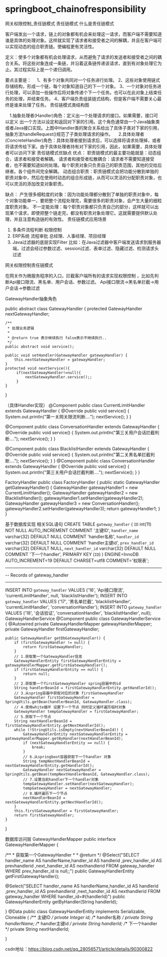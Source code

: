 # springboot_chainofresponsibility
网关权限控制_责任链模式
责任链模式
什么是责任链模式

客户端发出一个请求，链上的对象都有机会来处理这一请求，而客户端不需要知道谁是具体的处理对象。这样就实现了请求者和接受者之间的解耦，并且在客户端可以实现动态的组合职责链。使编程更有灵活性。

定义：使多个对象都有机会处理请求，从而避免了请求的发送者和接受者之间的耦合关系。将这些对象连成一条链，并沿着这条链传递该请求，直到有对象处理它为止。其过程实际上是一个递归调用。

要点主要是：
　1、有多个对象共同对一个任务进行处理。
  2、这些对象使用链式存储结构，形成一个链，每个对象知道自己的下一个对象。
  3、一个对象对任务进行处理，可以添加一些操作后将对象传递个下一个任务。也可以在此对象上结束任务的处理，并结束任务。
  4、客户端负责组装链式结构，但是客户端不需要关心最终是谁来处理了任务。
责任链模式类结构图

　1.抽象处理者(Handler)角色：定义出一个处理请求的接口。如果需要，接口可以定义 出一个方法以设定和返回对下家的引用。这个角色通常由一个Java抽象类或者Java接口实现。上图中Handler类的聚合关系给出了具体子类对下家的引用，抽象方法handleRequest()规范了子类处理请求的操作。
　2.具体处理者(ConcreteHandler)角色：具体处理者接到请求后，可以选择将请求处理掉，或者将请求传给下家。由于具体处理者持有对下家的引用，因此，如果需要，具体处理者可以访问下家
责任链模式优缺点
优点：
职责链模式的最主要功能就是：动态组合，请求者和接受者解耦。
请求者和接受者松散耦合：请求者不需要知道接受者，也不需要知道如何处理。每个职责对象只负责自己的职责范围，其他的交给后继者。各个组件间完全解耦。
动态组合职责：职责链模式会把功能分散到单独的职责对象中，然后在使用时动态的组合形成链，从而可以灵活的分配职责对象，也可以灵活的添加改变对象职责。

缺点：
产生很多细粒度的对象：因为功能处理都分散到了单独的职责对象中，每个对象功能单一，要把整个流程处理完，需要很多的职责对象，会产生大量的细粒度职责对象。
不一定能处理：每个职责对象都只负责自己的部分，这样就可以出现某个请求，即使把整个链走完，都没有职责对象处理它。这就需要提供默认处理，并且注意构造链的有效性。
责任链模式应用场景
1.	多条件流程判断 权限控制
2.	ERP系统 流程审批 总经理、人事经理、项目经理
3.	Java过滤器的底层实现Filter 
比如：在Java过滤器中客户端发送请求到服务器端，过滤会经过参数过滤、session过滤、表单过滤、隐藏过滤、检测请求头过滤
 

网关权限控制责任链模式

在网关作为微服务程序的入口，拦截客户端所有的请求实现权限控制 ，比如先判断Api接口限流、黑名单、用户会话、参数过滤。
Api接口限流→黑名单拦截→用户会话→参数过滤

GatewayHandler抽象角色

public abstract class GatewayHandler {
    protected GatewayHandler nextGatewayHandler;

    /**
     * 处理业务逻辑
     *
     * @return true 表示继续执行 false表示不继续执行..
     */
    public abstract void service();

    public void setHandler(GatewayHandler gatewayHandler) {
        this.nextGatewayHandler = gatewayHandler;
    }
    protected void nextService(){
         if(nextGatewayHandler!=null){
             nextGatewayHandler.service();;
         }
    }
}



（具体Handler实现）
@Component
public class CurrentLimitHandler extends GatewayHandler {
    @Override
    public void service() {
        System.out.println("第一关网关限流判断....");
        nextService();
    }
}



@Component
public class ConversationHandler extends GatewayHandler {
    @Override
    public void service() {
        System.out.println("第三关用户会话拦截判断....");
        nextService();
    }
}



@Component
public class BlacklistHandler extends GatewayHandler {
    @Override
    public void service() {
        System.out.println("第二关黑名单拦截判断....");
        nextService();
    }
}
@Component
public class ConversationHandler extends GatewayHandler {
    @Override
    public void service() {
        System.out.println("第三关用户会话拦截判断....");
        nextService();
    }
}





FactoryHandler
public class FactoryHandler {
    public static GatewayHandler getGatewayHandler() {
        GatewayHandler gatewayHandler1 = new CurrentLimitHandler();
        GatewayHandler gatewayHandler2 = new BlacklistHandler();
        gatewayHandler1.setHandler(gatewayHandler2);
        GatewayHandler gatewayHandler3 = new ConversationHandler();
        gatewayHandler2.setHandler(gatewayHandler3);
        return gatewayHandler1;
    }
}


基于数据库实现
相关SQL语句
CREATE TABLE `gateway_handler` (
  `ID` int(11) NOT NULL AUTO_INCREMENT COMMENT '主键ID',
  `handler_name` varchar(32) DEFAULT NULL COMMENT 'handler名称',
  `handler_id` varchar(32) DEFAULT NULL COMMENT 'handler主键id',
  `prev_handler_id` varchar(32) DEFAULT NULL,
  `next_handler_id` varchar(32) DEFAULT NULL COMMENT '下一个handler',
  PRIMARY KEY (`ID`)
) ENGINE=InnoDB AUTO_INCREMENT=19 DEFAULT CHARSET=utf8 COMMENT='权限表';

-- ----------------------------
-- Records of gateway_handler
-- ----------------------------
INSERT INTO `gateway_handler` VALUES ('16', 'Api接口限流', 'currentLimitHandler', null, 'blacklistHandler');
INSERT INTO `gateway_handler` VALUES ('17', '黑名单拦截', 'blacklistHandler', 'currentLimitHandler', 'conversationHandler');
INSERT INTO `gateway_handler` VALUES ('18', '会话验证', 'conversationHandler', 'blacklistHandler', null);
GatewayHandlerService
@Component
public class GatewayHandlerService {
    @Autowired
    private GatewayHandlerMapper gatewayHandlerMapper;
    private GatewayHandler firstGatewayHandler;

    public GatewayHandler getDbGatewayHandler() {
        if (firstGatewayHandler != null) {
            return firstGatewayHandler;
        }
        // 1.获取第一个GatewayHandler信息
        GatewayHandlerEntity firstGatewayHandlerEntity = gatewayHandlerMapper.getFirstGatewayHandler();
        if (firstGatewayHandlerEntity == null) {
            return null;
        }
        // 2.获取第一个firstGatewayHandler spring容器中的id
        String handlerBeanId = firstGatewayHandlerEntity.getHandlerId();
        // 3.从spring容器中获取对应的对象 firstGatewayHandler
        GatewayHandler firstGatewayHandler = SpringUtils.getBean(handlerBeanId, GatewayHandler.class);
        // 4.使用white循环 设置下一个节点 同时定义循环遍历临时对象
        GatewayHandler tempGatewayHandler = firstGatewayHandler;
        // 5.获取下一个节点
        String nextHandlerBeanId = firstGatewayHandlerEntity.getNextHandlerId();
        while (!StringUtils.isEmpty(nextHandlerBeanId)) {
            GatewayHandlerEntity nextGatewayHandlerEntity = gatewayHandlerMapper.getByHandler(nextHandlerBeanId);
            if (nextGatewayHandlerEntity == null) {
                break;
            }
            // 6.从springboot容器获取下一个handler 对象
            String tempNextHandlerBeanId = nextGatewayHandlerEntity.getHandlerId();
            GatewayHandler nextGatewayHandler = SpringUtils.getBean(tempNextHandlerBeanId, GatewayHandler.class);
            // 7.设置当前handler下一个handler对象
            tempGatewayHandler.setHandler(nextGatewayHandler);
            tempGatewayHandler = nextGatewayHandler;
            // 8.循环遍历下一个节点
            nextHandlerBeanId = nextGatewayHandlerEntity.getNextHandlerId();
        }
        this.firstGatewayHandler = firstGatewayHandler;
        return firstGatewayHandler;
    }
}

数据库访问层
GatewayHandlerMapper
public interface GatewayHandlerMapper {

   /**
    * 获取第一个GatewayHandler
    * 
    * @return
    */
   @Select("SELECT  handler_name AS handlerName,handler_id AS handlerid ,prev_handler_id AS prevhandlerid ,next_handler_id AS nexthandlerid  FROM gateway_handler WHERE  prev_handler_id is null;;")
   public GatewayHandlerEntity getFirstGatewayHandler();

   @Select("SELECT  handler_name AS handlerName,handler_id AS handlerid ,prev_handler_id AS prevhandlerid ,next_handler_id AS nexthandlerid   FROM gateway_handler WHERE  handler_id=#{handlerId}")
   public GatewayHandlerEntity getByHandler(String handlerId);

}
@Data
public class GatewayHandlerEntity implements Serializable, Cloneable {
   /** 主键ID */
   private Integer id;
   /** handler名称 */
   private String handlerName;
   /** handler主键id */
   private String handlerId;
   /** 下一个handler */
   private String nextHandlerId;


}

csdn地址：https://blog.csdn.net/qq_28056571/article/details/90300822
